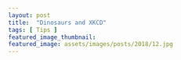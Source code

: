 ```yaml
---
layout: post
title:  "Dinosaurs and XKCD"
tags: [ Tips ]
featured_image_thumbnail:
featured_image: assets/images/posts/2018/12.jpg
---
```

